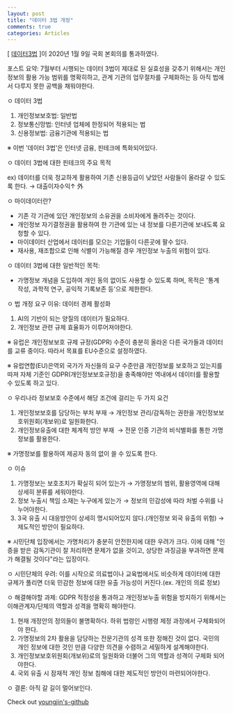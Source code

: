 ```yaml
---
layout: post
title: "데이터 3법 개정"
comments: true
categories: Articles
---
```



[ [데이터3법] ]이 2020년 1월 9일 국회 본회의를 통과하였다. 

[데이터3법]: http://www.korea.kr/special/policyCurationView.do?newsId=148867915#L2-1

포스트 요약: 7월부터 시행되는 데이터 3법이 제대로 된 실효성을 갖추기 위해서는 개인정보의 활용 가능 범위를 명확히하고, 관계 기관의 업무절차를 구체화하는 등 아직 법에서 다루지 못한 공백을 채워야한다.

ㅇ 데이터 3법
1. 개인정보보호법: 일반법
2. 정보통신망법: 인터넷 업체에 한정되어 적용되는 법
3. 신용정보법: 금융기관에 적용되는 법

※ 이번 '데이터 3법'은 인터넷 금융, 핀테크에 특화되어있다.

ㅇ 데이터 3법에 대한 핀테크의 주요 목적

ex) 데이터를 더욱 정교하게 활용하여 기존 신용등급이 낮았던 사람들이 올라갈 수 있도록 한다. → 대출이자수익↑ 外

ㅇ 마이데이터란?
- 기존 각 기관에 있던 개인정보의 소유권을 소비자에게 돌려주는 것이다.
- 개인정보 자기결정권을 활용하여 한 기관에 있는 내 정보를 다른기관에 보내도록 요청할 수 있다.
- 마이데이터 산업에서 데이터를 모으는 기업들이 다른곳에 팔수 있다.
- 재사용, 재조합으로 인해 식별이 가능해질 경우 개인정보 누출의 위험이 있다.

ㅇ 데이터 3법에 대한 일반적인 목적:
- 가명정보 개념을 도입하여 개인 동의 없이도 사용할 수 있도록 하며, 목적은 '통계 작성, 과학적 연구, 공익적 기록보존 등'으로 제한한다.

ㅇ 법 개정 요구 이유: 데이터 경제 활성화
1. AI의 기반이 되는 양질의 데이터가 필요하다.
2. 개인정보 관련 규제 효율화가 이루어져야한다.

※ 유럽은 개인정보보호 규제 규정(GDPR) 수준이 충분히 올라온 다른 국가들과 데이터를 교류 중이다. 따라서 목표를 EU수준으로 설정하였다.

※ 유럽연합(EU)은역외 국가가 자신들의 요구 수준만큼 개인정보를 보호하고 있는지를 따져 자체 기준인 GDPR(개인정보보호규정)을 충족해야만 역내에서 데이터를 활용할 수 있도록 하고 있다.

ㅇ 우리나라 정보보호 수준에서 해당 조건에 걸리는 두 가지 요건
1. 개인정보보호를 담당하는 부처 부재
→ 개인정보 관리/감독하는 권한을 개인정보보호위원회(개보위)로 일원화한다.
2. 개인정보유출에 대한 체계적 방안 부재 
→ 전문 인증 기관의 비식별화를 통한 가명정보를 활용한다.

※ 가명정보를 활용하여 제공자 동의 없이 쓸 수 있도록 한다.

ㅇ 이슈
1. 가명정보는 보호조치가 확실히 되어 있는가
→ 가명정보의 범위, 활용영역에 대해 상세히 분류를 세워야한다.
2. 정보 누출시 책임 소재는 누구에게 있는가
→ 정보의 민감성에 따라 처벌 수위를 나누어야한다.
3. 3국 유출 시 대응방안이 상세히 명시되어있지 않다.(개인정보 외국 유출의 위험)
→ 제도적인 방안이 필요하다.

※ 시민단체 입장에서는 가명처리가 충분히 안전한지에 대한 우려가 크다. 이에 대해 "인증을 받은 감독기관이 잘 처리하면 문제가 없을 것이고, 상당한 과징금을 부과하면 문제가 해결될 것이다"라는 입장이다.

ㅇ 시민단체의 우려: 이를 시작으로 의료법이나 교육법에서도 비슷하게 데이터에 대한 규제가 풀리면 더욱 민감한 정보에 대한 유출 가능성이 커진다.(ex. 개인의 의료 정보)

ㅇ 해결해야할 과제: GDPR 적정성을 통과하고 개인정보누출 위험을 방지하기 위해서는 이해관계자/단체의 역할과 성격을 명확히 해야한다.
1. 현재 개정안의 정의들이 불명확하다. 하위 법령인 시행령 제정 과정에서 구체화되어야 한다. 
2. 가명정보의 2차 활용을 담당하는 전문기관의 성격 또한 정해진 것이 없다. 국민의 개인 정보에 대한 것인 만큼 다양한 의견을 수렴하고 세밀하게 설계해야한다.
3. 개인정보보호위원회(개보위)로의 일원화와 더불어 그의 역할과 성격이 구체화 되어야한다. 
4. 국외 유출 시 잠재적 개인 정보 침해에 대한 제도적인 방안이 마련되어야한다.

ㅇ 결론: 아직 갈 길이 멀어보인다.

Check out [youngjin's-github] 

[youngjin's-github]: https://github.com/

